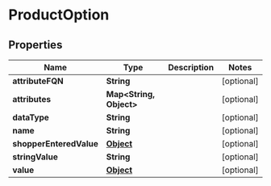 
# ProductOption

## Properties
Name | Type | Description | Notes
------------ | ------------- | ------------- | -------------
**attributeFQN** | **String** |  |  [optional]
**attributes** | **Map&lt;String, Object&gt;** |  |  [optional]
**dataType** | **String** |  |  [optional]
**name** | **String** |  |  [optional]
**shopperEnteredValue** | [**Object**](.md) |  |  [optional]
**stringValue** | **String** |  |  [optional]
**value** | [**Object**](.md) |  |  [optional]



